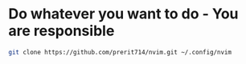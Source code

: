 # Do whatever you want to do - You are responsible

```bash
git clone https://github.com/prerit714/nvim.git ~/.config/nvim
```
